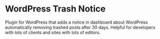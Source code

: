 # WordPress Trash Notice
Plugin for WordPress that adds a notice in dashboard about WordPress automatically removing trashed posts after 30 days. Helpful for developers with lots of clients and sites with lots of editors.
